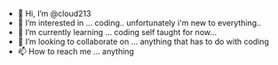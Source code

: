 - 👋 Hi, I’m @cloud213
- 👀 I’m interested in ... coding.. unfortunately i'm new to everything..
- 🌱 I’m currently learning ... coding self taught for now...
- 💞️ I’m looking to collaborate on ... anything that has to do with coding
- 📫 How to reach me ... anything

<!---
cloud213/cloud213 is a ✨ special ✨ repository because its `README.md` (this file) appears on your GitHub profile.
You can click the Preview link to take a look at your changes.
--->
